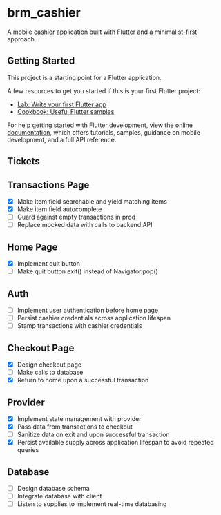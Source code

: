 # brm_cashier

A mobile cashier application built with Flutter and a minimalist-first approach.

## Getting Started

This project is a starting point for a Flutter application.

A few resources to get you started if this is your first Flutter project:

- [Lab: Write your first Flutter app](https://docs.flutter.dev/get-started/codelab)
- [Cookbook: Useful Flutter samples](https://docs.flutter.dev/cookbook)

For help getting started with Flutter development, view the
[online documentation](https://docs.flutter.dev/), which offers tutorials,
samples, guidance on mobile development, and a full API reference.

## Tickets

## Transactions Page
- [x] Make item field searchable and yield matching items
- [x] Make item field autocomplete
- [ ] Guard against empty transactions in prod
- [ ] Replace mocked data with calls to backend API

## Home Page
- [x] Implement quit button
- [ ] Make quit button exit() instead of Navigator.pop()

## Auth
- [ ] Implement user authentication before home page
- [ ] Persist cashier credentials across application lifespan
- [ ] Stamp transactions with cashier credentials

## Checkout Page
- [x] Design checkout page
- [ ] Make calls to database
- [x] Return to home upon a successful transaction

## Provider
- [x] Implement state management with provider
- [x] Pass data from transactions to checkout
- [ ] Sanitize data on exit and upon successful transaction
- [x] Persist available supply across application lifespan to avoid repeated queries

## Database
- [ ] Design database schema
- [ ] Integrate database with client
- [ ] Listen to supplies to implement real-time databasing
